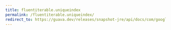 ```yaml
---
title: fluentiterable.uniqueindex
permalink: /fluentiterable.uniqueindex/
redirect_to: https://guava.dev/releases/snapshot-jre/api/docs/com/google/common/collect/FluentIterable.html#uniqueIndex-com.google.common.base.Function-
---
```

